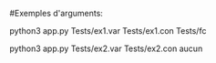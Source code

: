 

#Exemples d'arguments:

python3 app.py Tests/ex1.var Tests/ex1.con Tests/fc

python3 app.py Tests/ex2.var Tests/ex2.con aucun
